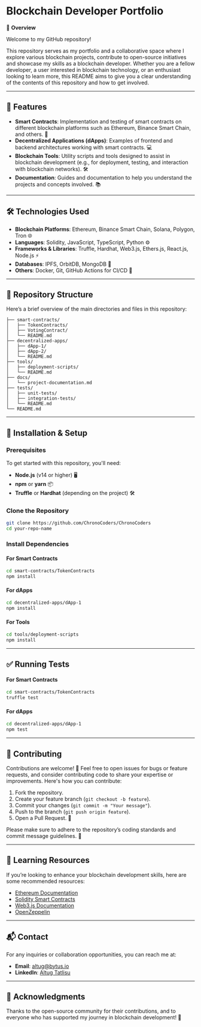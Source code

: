 # Blockchain Developer Portfolio 

📖 **Overview**

Welcome to my GitHub repository! 

This repository serves as my portfolio and a collaborative space where I explore various blockchain projects, contribute to open-source initiatives and showcase my skills as a blockchain developer. Whether you are a fellow developer, a user interested in blockchain technology, or an enthusiast looking to learn more, this README aims to give you a clear understanding of the contents of this repository and how to get involved.

---

## 🚀 **Features**

- **Smart Contracts**: Implementation and testing of smart contracts on different blockchain platforms such as Ethereum, Binance Smart Chain, and others. 🔐
- **Decentralized Applications (dApps)**: Examples of frontend and backend architectures working with smart contracts. 💻
- **Blockchain Tools**: Utility scripts and tools designed to assist in blockchain development (e.g., for deployment, testing, and interaction with blockchain networks). 🛠️
- **Documentation**: Guides and documentation to help you understand the projects and concepts involved. 📚

---

## 🛠️ **Technologies Used**

- **Blockchain Platforms**: Ethereum, Binance Smart Chain, Solana, Polygon, Tron 🌐
- **Languages**: Solidity, JavaScript, TypeScript, Python ⚙️
- **Frameworks & Libraries**: Truffle, Hardhat, Web3.js, Ethers.js, React.js, Node.js ⚡
- **Databases**: IPFS, OrbitDB, MongoDB 💾
- **Others**: Docker, Git, GitHub Actions for CI/CD 🤖

---

## 📂 **Repository Structure**

Here’s a brief overview of the main directories and files in this repository:

```
├── smart-contracts/
│   ├── TokenContracts/
│   ├── VotingContract/
│   └── README.md
├── decentralized-apps/
│   ├── dApp-1/
│   ├── dApp-2/
│   └── README.md
├── tools/
│   ├── deployment-scripts/
│   └── README.md
├── docs/
│   └── project-documentation.md
├── tests/
│   ├── unit-tests/
│   ├── integration-tests/
│   └── README.md
└── README.md
```

---

## 🔧 **Installation & Setup**

### **Prerequisites**

To get started with this repository, you'll need:

- **Node.js** (v14 or higher) 🖥️
- **npm** or **yarn** 📦
- **Truffle** or **Hardhat** (depending on the project) 🛠️

### **Clone the Repository**

```bash
git clone https://github.com/ChronoCoders/ChronoCoders
cd your-repo-name
```

### **Install Dependencies**

#### For Smart Contracts

```bash
cd smart-contracts/TokenContracts
npm install
```

#### For dApps

```bash
cd decentralized-apps/dApp-1
npm install
```

#### For Tools

```bash
cd tools/deployment-scripts
npm install
```

---

## ✅ **Running Tests**

#### For Smart Contracts

```bash
cd smart-contracts/TokenContracts
truffle test
```

#### For dApps

```bash
cd decentralized-apps/dApp-1
npm test
```

---

## 📝 **Contributing**

Contributions are welcome! 🙌 Feel free to open issues for bugs or feature requests, and consider contributing code to share your expertise or improvements. Here's how you can contribute:

1. Fork the repository.
2. Create your feature branch (`git checkout -b feature`).
3. Commit your changes (`git commit -m "Your message"`).
4. Push to the branch (`git push origin feature`).
5. Open a Pull Request. 🚀

Please make sure to adhere to the repository’s coding standards and commit message guidelines. 📜

---

## 🧩 **Learning Resources**

If you’re looking to enhance your blockchain development skills, here are some recommended resources:

- [Ethereum Documentation](https://ethereum.org/en/developers/docs/)
- [Solidity Smart Contracts](https://soliditylang.org/docs/)
- [Web3.js Documentation](https://web3js.readthedocs.io/)
- [OpenZeppelin](https://openzeppelin.com/contracts/)

---

## 📬 **Contact**

For any inquiries or collaboration opportunities, you can reach me at:

- **Email**: [altug@bytus.io](mailto:altug@bytus.io)
- **LinkedIn**: [Altug Tatlisu](https://www.linkedin.com/in/altug-tatlisu)

---

## 🌟 **Acknowledgments**

Thanks to the open-source community for their contributions, and to everyone who has supported my journey in blockchain development! 🙏




